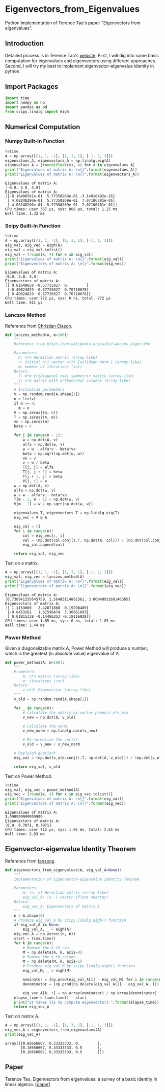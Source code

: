 # Eigenvectors_from_Eigenvalues
Python implementation of Terence Tao's paper "Eigenvectors from eigenvalues". 

## Introduction
Detailed process is in Terence Tao's [website](https://terrytao.wordpress.com/2019/08/13/eigenvectors-from-eigenvalues/). First, I will dig into some basic computation for eigenvalues and eigenvectors using different approaches. Second, I will try my best to implement eigenvector-eigenvalue identity in python.

## Import Packages
```python
import time
import numpy as np
import pandas as pd
from scipy.linalg import eigh
```

## Numerical Computation

### Numpy Built-In Function
```python
%%time
A = np.array([[1, 1, -1], [1, 3, 1], [-1, 1, 3]])
eigenvalues_A, eigenvectors_A = np.linalg.eig(A)
eigenvalues_A = [round(float(x), 4) for x in eigenvalues_A]
print("Eigenvalues of matrix A: \n{}".format(eigenvalues_A))
print("Eigenvalues of matrix A: \n{}".format(eigenvectors_A))
```
```console
Eigenvalues of matrix A: 
[-0.0, 3.0, 4.0]
Eigenvalues of matrix A: 
[[-8.16496581e-01  5.77350269e-01 -3.14018492e-16]
 [ 4.08248290e-01  5.77350269e-01  7.07106781e-01]
 [-4.08248290e-01 -5.77350269e-01  7.07106781e-01]]
CPU times: user 367 µs, sys: 886 µs, total: 1.25 ms
Wall time: 1.32 ms
```

### Scipy Built-In Function
```python
%%time
A = np.array([[1, 1, -1], [1, 3, 1], [-1, 1, 3]])
eig_val, eig_vec = eigh(A)
eig_val = eig_val.tolist()
eig_val = [round(x, 4) for x in eig_val]
print("Eigenvalues of matrix A: \n{}".format(eig_val))
print("Eigenvectors of matrix A: \n{}".format(eig_vec))
```
```console
Eigenvalues of matrix A: 
[0.0, 3.0, 4.0]
Eigenvectors of matrix A: 
[[ 0.81649658 -0.57735027  0.        ]
 [-0.40824829 -0.57735027  0.70710678]
 [ 0.40824829  0.57735027  0.70710678]]
CPU times: user 772 µs, sys: 0 ns, total: 772 µs
Wall time: 911 µs
```

### Lanczos Method
Reference from [Christian Clason](https://scicomp.stackexchange.com/questions/23536/quality-of-eigenvalue-approximation-in-lanczos-method).
```python
def lanczos_method(A, m=100):
    """
    Reference from https://en.wikipedia.org/wiki/Lanczos_algorithm

    Parameters:
      A: n*n Hermitian matrix (array-like)
      v: initial n*1 vector with Euclidean norm 1 (array-like)
      m: number of iterations (int)
    Return:
      T: m*m tridiagonal real symmetric matrix (array-like)
      V: n*m matrix with orthonormal columns (array-like)
    """
    # Initialize parameters
    v = np.random.rand(A.shape[1])
    n = len(v)
    if m >= n: 
      m = n
    V = np.zeros((m, n))
    T = np.zeros((m, m))
    vo = np.zeros(n)
    beta = 0

    for j in range(m - 1):
        w = np.dot(A, v)
        alfa = np.dot(w, v)
        w = w - alfa*v - beta*vo
        beta = np.sqrt(np.dot(w, w)) 
        vo = v
        v = w / beta 
        T[j, j] = alfa 
        T[j, j + 1] = beta
        T[j + 1, j] = beta
        V[j, :] = v
    w = np.dot(A, v)
    alfa = np.dot(w, v)
    w = w - alfa*v - beta*vo
    T[m - 1, m - 1] = np.dot(w, v)
    V[m - 1] = w / np.sqrt(np.dot(w, w)) 

    eigenvalues_T, eigenvectors_T = np.linalg.eig(T)
    eig_vec = V @ A

    eig_val = []
    for i in range(n):
        col = eig_vec[:, i]
        val = (np.dot(col.conj().T, np.dot(A, col))) / (np.dot(col.conj().T, col))
        eig_val.append(val)

    return eig_val, eig_vec
```

Test on a matrix.
```python
A = np.array([[1, 1, -1], [1, 3, 1], [-1, 1, 3]])
eig_val, eig_vec = lanczos_method(A)
print("Eigenvalues of matrix A: \n{}".format(eig_val))
print("Eigenvectors of matrix A: \n{}".format(eig_vec))
```
```console
Eigenvalues of matrix A: 
[0.730941255645759, 2.56483114861561, 3.0094993260146365]
Eigenvectors of matrix A: 
[[ 1.1153669   2.42871868  0.19798489]
 [-0.8453261   1.61596474  3.30661693]
 [ 0.01815338 -0.14486253 -0.18116928]]
CPU times: user 1.85 ms, sys: 0 ns, total: 1.85 ms
Wall time: 1.44 ms
```

### Power Method
Given a diagonalizable matrix A, Power Method will produce a number, which is the greatest (in absolute value) eigenvalue of A.
```python
def power_method(A, m=100):
    """
    Prameters:
        A: n*n matrix (array-like)
        m: iterations (int)
    Return:
        v_old: Eigenvector (array-like)
    """
    v_old = np.random.rand(A.shape[1])

    for _ in range(m):
        # Calculate the matrix-by-vector product A*v_old.
        v_new = np.dot(A, v_old)

        # Calculate the norm.
        v_new_norm = np.linalg.norm(v_new)

        # Re-normalize the vector.
        v_old = v_new / v_new_norm

    # Rayleigh quotient
    eig_val = (np.dot(v_old.conj().T, np.dot(A, v_old))) / (np.dot(v_old.conj().T, v_old))

    return eig_val, v_old
```

Test on Power Method.
```python
%%time
eig_val, eig_vec = power_method(A)
eig_vec = [round(x, 4) for x in eig_vec.tolist()]
print("Eigenvalues of matrix A: \n{}".format(eig_val))
print("Eigenvectors of matrix A: \n{}".format(eig_vec))
```
```console
Eigenvalues of matrix A: 
3.999999999999999
Eigenvectors of matrix A: 
[0.0, 0.7071, 0.7071]
CPU times: user 712 µs, sys: 1.94 ms, total: 2.65 ms
Wall time: 2.83 ms
```

## Eigenvector-eigenvalue Identity Theorem
Reference from [fansong](https://dearxxj.github.io/post/7/).
```python
def eigenvectors_from_eigenvalues(A, eig_val_A=None):
    """
    Implementation of Eigenvector-eigenvalue Identity Theorem

    Parameters:
        A: (n, n) Hermitian matrix (array-like)
        eig_val_A: (n, ) vector (float ndarray)
    Return: 
        eig_vec_A: Eigenvectors of matrix A
    """
    n = A.shape[0]
    # Produce eig_val_A by scipy.linalg.eigh() function
    if eig_val_A is None:
        eig_val_A, _ = eigh(A)
    eig_vec_A = np.zeros((n, n))
    start = time.time()
    for k in range(n):
        # Remove the k-th row
        M = np.delete(A, k, axis=0)
        # Remove the k-th column
        M = np.delete(M, k, axis=1)
        # Produce eig_val_M by scipy.linalg.eigh() function
        eig_val_M, _ = eigh(M)

        nominator = [np.prod(eig_val_A[i] - eig_val_M) for i in range(n)]
        denominator = [np.prod(np.delete(eig_val_A[i] - eig_val_A, i)) for i in range(n)]

        eig_vec_A[k, :] = np.array(nominator) / np.array(denominator)
    elapse_time = time.time() - start
    print("It takes {}s to compute eigenvectors.".format(elapse_time))
    return eig_vec_A
```
Test on matrix A.
```python
A = np.array([[1, 1, -1], [1, 3, 1], [-1, 1, 3]])
eig_vec_A = eigenvectors_from_eigenvalues(A)
print(eig_vec_A)
```
```console
array([[0.66666667, 0.33333333, 0.        ],
       [0.16666667, 0.33333333, 0.5       ],
       [0.16666667, 0.33333333, 0.5       ]])
```

## Paper
Terence Tao, Eigenvectors from eigenvalues: a survey of a basic identity in linear algebra. [[paper](https://arxiv.org/pdf/1908.03795.pdf)]
